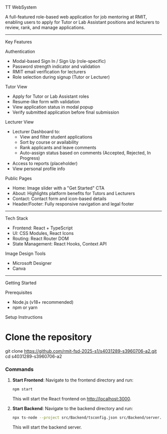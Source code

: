 TT WebSystem

A full-featured role-based web application for job mentoring at RMIT, enabling users to apply for Tutor or Lab Assistant positions and lecturers to review, rank, and manage applications.

---

Key Features

Authentication
- Modal-based Sign In / Sign Up (role-specific)
- Password strength indicator and validation
- RMIT email verification for lecturers
- Role selection during signup (Tutor or Lecturer)

Tutor View
- Apply for Tutor or Lab Assistant roles
- Resume-like form with validation
- View application status in modal popup
- Verify submitted application before final submission

Lecturer View
- Lecturer Dashboard to:
  - View and filter student applications
  - Sort by course or availability
  - Rank applicants and leave comments
  - Auto-assign status based on comments (Accepted, Rejected, In Progress)
- Access to reports (placeholder)
- View personal profile info


Public Pages
- Home: Image slider with a "Get Started" CTA
- About: Highlights platform benefits for Tutors and Lecturers
- Contact: Contact form and icon-based details
- Header/Footer: Fully responsive navigation and legal footer

---

Tech Stack
- Frontend: React + TypeScript
- UI: CSS Modules, React Icons
- Routing: React Router DOM
- State Management: React Hooks, Context API

Image Design Tools
  - Microsoft Designer
  - Canva

---
Getting Started

Prerequisites
- Node.js (v18+ recommended)
- npm or yarn

Setup Instructions
# Clone the repository
git clone https://github.com/rmit-fsd-2025-s1/s4031289-s3960706-a2.git
cd s4031289-s3960706-a2

### Commands

1. **Start Frontend**:
   Navigate to the frontend directory and run:
   ```bash
   npm start
   ```
   This will start the React frontend on [http://localhost:3000](http://localhost:3000).

2. **Start Backend**:
   Navigate to the backend directory and run:
   ```bash
   npx ts-node --project src/Backend/tsconfig.json src/Backend/server.ts
   ```
   This will start the backend server.
